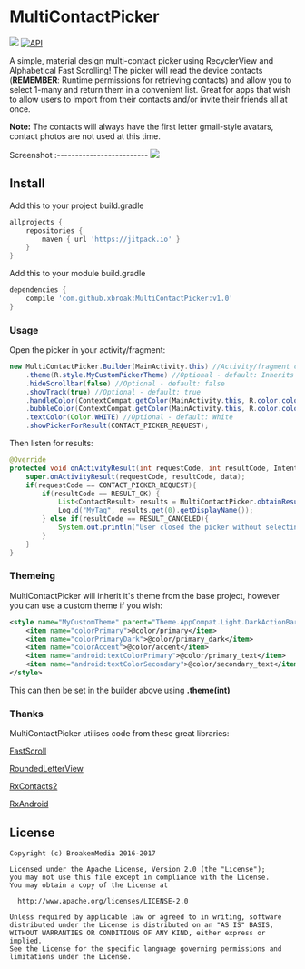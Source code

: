 # MultiContactPicker

[![](https://img.shields.io/badge/license-Apache%20License%202.0-blue.svg)](https://www.apache.org/licenses/LICENSE-2.0.html)
<a target="_blank" href="https://developer.android.com/reference/android/os/Build.VERSION_CODES.html#JELLY_BEAN"><img src="https://img.shields.io/badge/API-16%2B-blue.svg?style=flat" alt="API" /></a> 

A simple, material design multi-contact picker using RecyclerView and Alphabetical Fast Scrolling! The picker will read the device contacts (**REMEMBER**: Runtime permissions for retrieving contacts) and allow you to select 1-many and return them in a convenient list. Great for apps that wish to allow users to import from their contacts and/or invite their friends all at once.

**Note:** The contacts will always have the first letter gmail-style avatars, contact photos are not used at this time.


Screenshot
:-------------------------
![](http://i.imgur.com/6duvoHm.png)


## Install

Add this to your project build.gradle
``` gradle
allprojects {
    repositories {
        maven { url 'https://jitpack.io' }
    }
}
```

Add this to your module build.gradle

``` gradle
dependencies {
    compile 'com.github.xbroak:MultiContactPicker:v1.0'
}
```
### Usage

Open the picker in your activity/fragment:

```java
new MultiContactPicker.Builder(MainActivity.this) //Activity/fragment context
    .theme(R.style.MyCustomPickerTheme) //Optional - default: Inherits project style
    .hideScrollbar(false) //Optional - default: false
    .showTrack(true) //Optional - default: true
    .handleColor(ContextCompat.getColor(MainActivity.this, R.color.colorPrimary)) //Optional - default: Green
    .bubbleColor(ContextCompat.getColor(MainActivity.this, R.color.colorPrimary)) //Optional - default: Green
    .textColor(Color.WHITE) //Optional - default: White
    .showPickerForResult(CONTACT_PICKER_REQUEST);
```

Then listen for results:

```java
@Override
protected void onActivityResult(int requestCode, int resultCode, Intent data) {
    super.onActivityResult(requestCode, resultCode, data);
    if(requestCode == CONTACT_PICKER_REQUEST){
        if(resultCode == RESULT_OK) {
            List<ContactResult> results = MultiContactPicker.obtainResult(data);
            Log.d("MyTag", results.get(0).getDisplayName());
        } else if(resultCode == RESULT_CANCELED){
            System.out.println("User closed the picker without selecting items.");
        }
    }
}
```

### Themeing
MultiContactPicker will inherit it's theme from the base project, however you can use a custom theme if you wish:

```xml
<style name="MyCustomTheme" parent="Theme.AppCompat.Light.DarkActionBar">
    <item name="colorPrimary">@color/primary</item>
    <item name="colorPrimaryDark">@color/primary_dark</item>
    <item name="colorAccent">@color/accent</item>
    <item name="android:textColorPrimary">@color/primary_text</item>
    <item name="android:textColorSecondary">@color/secondary_text</item>
</style>
```

This can then be set in the builder above using **.theme(int)**

### Thanks
MultiContactPicker utilises code from these great libraries:

[FastScroll](https://github.com/L4Digital/FastScroll)

[RoundedLetterView](https://github.com/pavlospt/RoundedLetterView)

[RxContacts2](https://github.com/mirrajabi/rx-contacts2)

[RxAndroid](https://github.com/ReactiveX/RxAndroid)


## License

```
Copyright (c) BroakenMedia 2016-2017

Licensed under the Apache License, Version 2.0 (the "License");
you may not use this file except in compliance with the License.
You may obtain a copy of the License at

  http://www.apache.org/licenses/LICENSE-2.0

Unless required by applicable law or agreed to in writing, software
distributed under the License is distributed on an "AS IS" BASIS,
WITHOUT WARRANTIES OR CONDITIONS OF ANY KIND, either express or implied.
See the License for the specific language governing permissions and
limitations under the License.
```

